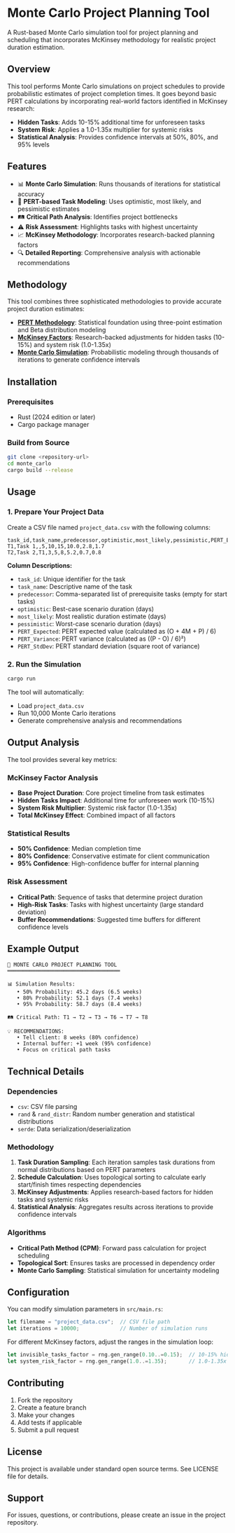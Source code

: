 # Monte Carlo Project Planning Tool

A Rust-based Monte Carlo simulation tool for project planning and scheduling that incorporates McKinsey methodology for realistic project duration estimation.

## Overview

This tool performs Monte Carlo simulations on project schedules to provide probabilistic estimates of project completion times. It goes beyond basic PERT calculations by incorporating real-world factors identified in McKinsey research:

- **Hidden Tasks**: Adds 10-15% additional time for unforeseen tasks
- **System Risk**: Applies a 1.0-1.35x multiplier for systemic risks
- **Statistical Analysis**: Provides confidence intervals at 50%, 80%, and 95% levels

## Features

- 📊 **Monte Carlo Simulation**: Runs thousands of iterations for statistical accuracy
- 🎯 **PERT-based Task Modeling**: Uses optimistic, most likely, and pessimistic estimates
- 🛤️ **Critical Path Analysis**: Identifies project bottlenecks
- ⚠️ **Risk Assessment**: Highlights tasks with highest uncertainty
- 📈 **McKinsey Methodology**: Incorporates research-backed planning factors
- 🔍 **Detailed Reporting**: Comprehensive analysis with actionable recommendations

## Methodology

This tool combines three sophisticated methodologies to provide accurate project duration estimates:

- **[PERT Methodology](PERT-methodology.md)**: Statistical foundation using three-point estimation and Beta distribution modeling
- **[McKinsey Factors](mckinsey-factors.md)**: Research-backed adjustments for hidden tasks (10-15%) and system risk (1.0-1.35x)
- **[Monte Carlo Simulation](monte-carlo-simulation.md)**: Probabilistic modeling through thousands of iterations to generate confidence intervals

## Installation

### Prerequisites

- Rust (2024 edition or later)
- Cargo package manager

### Build from Source

```bash
git clone <repository-url>
cd monte_carlo
cargo build --release
```

## Usage

### 1. Prepare Your Project Data

Create a CSV file named `project_data.csv` with the following columns:

```csv
task_id,task_name,predecessor,optimistic,most_likely,pessimistic,PERT_Expected,PERT_Variance,PERT_StdDev
T1,Task 1,,5,10,15,10.0,2.8,1.7
T2,Task 2,T1,3,5,8,5.2,0.7,0.8
```

**Column Descriptions:**
- `task_id`: Unique identifier for the task
- `task_name`: Descriptive name of the task
- `predecessor`: Comma-separated list of prerequisite tasks (empty for start tasks)
- `optimistic`: Best-case scenario duration (days)
- `most_likely`: Most realistic duration estimate (days)
- `pessimistic`: Worst-case scenario duration (days)
- `PERT_Expected`: PERT expected value (calculated as (O + 4M + P) / 6)
- `PERT_Variance`: PERT variance (calculated as ((P - O) / 6)²)
- `PERT_StdDev`: PERT standard deviation (square root of variance)

### 2. Run the Simulation

```bash
cargo run
```

The tool will automatically:
- Load `project_data.csv`
- Run 10,000 Monte Carlo iterations
- Generate comprehensive analysis and recommendations

## Output Analysis

The tool provides several key metrics:

### McKinsey Factor Analysis
- **Base Project Duration**: Core project timeline from task estimates
- **Hidden Tasks Impact**: Additional time for unforeseen work (10-15%)
- **System Risk Multiplier**: Systemic risk factor (1.0-1.35x)
- **Total McKinsey Effect**: Combined impact of all factors

### Statistical Results
- **50% Confidence**: Median completion time
- **80% Confidence**: Conservative estimate for client communication
- **95% Confidence**: High-confidence buffer for internal planning

### Risk Assessment
- **Critical Path**: Sequence of tasks that determine project duration
- **High-Risk Tasks**: Tasks with highest uncertainty (large standard deviation)
- **Buffer Recommendations**: Suggested time buffers for different confidence levels

## Example Output

```
🎯 MONTE CARLO PROJECT PLANNING TOOL
════════════════════════════════════

📊 Simulation Results:
   • 50% Probability: 45.2 days (6.5 weeks)
   • 80% Probability: 52.1 days (7.4 weeks)  
   • 95% Probability: 58.7 days (8.4 weeks)

🛤️ Critical Path: T1 → T2 → T3 → T6 → T7 → T8

💡 RECOMMENDATIONS:
   • Tell client: 8 weeks (80% confidence)
   • Internal buffer: +1 week (95% confidence)
   • Focus on critical path tasks
```

## Technical Details

### Dependencies

- `csv`: CSV file parsing
- `rand` & `rand_distr`: Random number generation and statistical distributions  
- `serde`: Data serialization/deserialization

### Methodology

1. **Task Duration Sampling**: Each iteration samples task durations from normal distributions based on PERT parameters
2. **Schedule Calculation**: Uses topological sorting to calculate early start/finish times respecting dependencies
3. **McKinsey Adjustments**: Applies research-based factors for hidden tasks and systemic risks
4. **Statistical Analysis**: Aggregates results across iterations to provide confidence intervals

### Algorithms

- **Critical Path Method (CPM)**: Forward pass calculation for project scheduling
- **Topological Sort**: Ensures tasks are processed in dependency order
- **Monte Carlo Sampling**: Statistical simulation for uncertainty modeling

## Configuration

You can modify simulation parameters in `src/main.rs`:

```rust
let filename = "project_data.csv";  // CSV file path
let iterations = 10000;             // Number of simulation runs
```

For different McKinsey factors, adjust the ranges in the simulation loop:
```rust
let invisible_tasks_factor = rng.gen_range(0.10..=0.15);  // 10-15% hidden tasks
let system_risk_factor = rng.gen_range(1.0..=1.35);       // 1.0-1.35x system risk
```

## Contributing

1. Fork the repository
2. Create a feature branch
3. Make your changes
4. Add tests if applicable
5. Submit a pull request

## License

This project is available under standard open source terms. See LICENSE file for details.

## Support

For issues, questions, or contributions, please create an issue in the project repository.